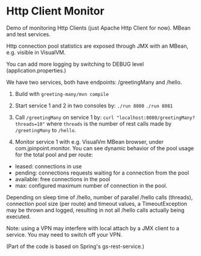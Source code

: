 # Http Client Monitor
Demo of monitoring Http Clients (just Apache Http Client for now). MBean and test services.

Http connection pool statistics are exposed through JMX with an MBean, e.g. visible in VisualVM.

You can add more logging by switching to DEBUG level (application.properties.)

We have two services, both have endpoints: /greetingMany and /hello. 
1. Build with `greeting-many/mvn compile`
2. Start service 1 and 2 in two consoles by:
`./run 8080`
`./run 8081`

3. Call `/greetingMany` on service 1 by:
`curl "localhost:8080/greetingMany?threads=10"`
where `threads` is the number of rest calls made by `/greetingMany` to `/hello`.

4. Monitor service 1 with e.g. VisualVm MBean browser, under com.jpinpoint.monitor. 
You can see dynamic behavior of the pool usage for the total pool and per route: 
* leased: connections in use
* pending: connections requests waiting for a connection from the pool
* available: free connections in the pool
* max: configured maximum number of connection in the pool.

Depending on sleep time of /hello, number of parallel /hello calls (threads), connection pool size (per route) and timeout values, 
a TimeoutException may be thrown and logged, resulting in not all /hello calls actually being executed.

Note: using a VPN may interfere with local attach by a JMX client to a service. You may need to switch off your VPN.

(Part of the code is based on Spring's gs-rest-service.)
